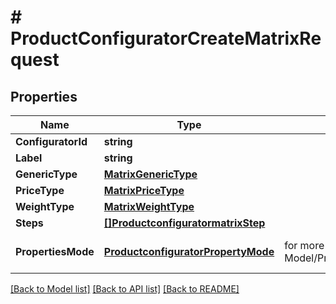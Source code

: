 # # ProductConfiguratorCreateMatrixRequest


## Properties 


Name | Type | Description | Notes
------------ | ------------- | ------------- | -------------
**ConfiguratorId**| **string** |   | [optional]
**Label**| **string** |   | [optional]
**GenericType**| [**MatrixGenericType**](MatrixGenericType.md) |   | [optional]
**PriceType**| [**MatrixPriceType**](MatrixPriceType.md) |   | [optional]
**WeightType**| [**MatrixWeightType**](MatrixWeightType.md) |   | [optional]
**Steps**| [**[]ProductconfiguratormatrixStep**](ProductconfiguratormatrixStep.md) |   | [optional]
**PropertiesMode**| [**ProductconfiguratorPropertyMode**](ProductconfiguratorPropertyMode.md) |  for more information please, see Model/ProductconfiguratorPropertyMode.php  | [optional] [default to UNKNOWN]


[[Back to Model list]](../../README.md#models) [[Back to API list]](../../README.md#endpoints) [[Back to README]](../../README.md)

